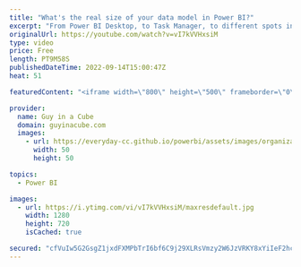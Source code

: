 ```yaml
---
title: "What's the real size of your data model in Power BI?"
excerpt: "From Power BI Desktop, to Task Manager, to different spots in the Power BI service - why are the sizes different? What's going on? How can you tell what the real size is? Well, it depends! Marco Russo joins Patrick to explain.  📢 Become a member: https://guyinacu.be/membership \r \r *******************"
originalUrl: https://youtube.com/watch?v=vI7kVVHxsiM
type: video
price: Free
length: PT9M58S
publishedDateTime: 2022-09-14T15:00:47Z
heat: 51

featuredContent: "<iframe width=\"800\" height=\"500\" frameborder=\"0\" src=\"https://www.youtube.com/embed/vI7kVVHxsiM\" allow=\"accelerometer; autoplay; encrypted-media; gyroscope; picture-in-picture\" allowfullscreen></iframe>"

provider:
  name: Guy in a Cube
  domain: guyinacube.com
  images:
    - url: https://everyday-cc.github.io/powerbi/assets/images/organizations/guyinacube.com-50x50.jpg
      width: 50
      height: 50

topics:
  - Power BI

images:
  - url: https://i.ytimg.com/vi/vI7kVVHxsiM/maxresdefault.jpg
    width: 1280
    height: 720
    isCached: true

secured: "cfVuIw5G2GsgZ1jxdFXMPbTrI6bf6C9j29XLRsVmzy2W6JzVRKY8xYiIeF2hcwoYNm8XAB1WxfCXLpPYw9vAPPAGIlcsQ6UMD7O9TLIUoT1eZ0Pu+I4uduPjrwdlIKjnlIUNb3XNTdIGfASYBptiWFb4VbZSc9ZqB5+21NqxIh8rhk3ZWPlXsbzeAMijvUyeFCeWXGFMlTqSs1vkU84+Bx9PEgWD1nkelyGl1WlpDpxmu5hPRssUzgyBpsLQQciPOKJp6tv19Ph3hHiF+3Opx4NxpNzRj8WL8xTrh2LhX90hhXJaHENdTiD9lqEvN3mbgWemA+luthznfuvwwTITypubTlFkjQXa1n70bJB6Aapqt8nEoMOxn9unsEhoXhST6vKLrrnEejjbDMLczieQpoRxlxwZhN/0XRuV3eqAmMg=;PUKuKg8EihTsy2b+7WwRJQ=="
---
```


